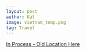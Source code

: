 ```yaml
---
layout: post
author: Kat
image: vietnam_temp.png
tag: Travel
---
```

[In Process - Old Location Here](https://katjimenezwrites.wixsite.com/website/post/portraits-of-vietnam)